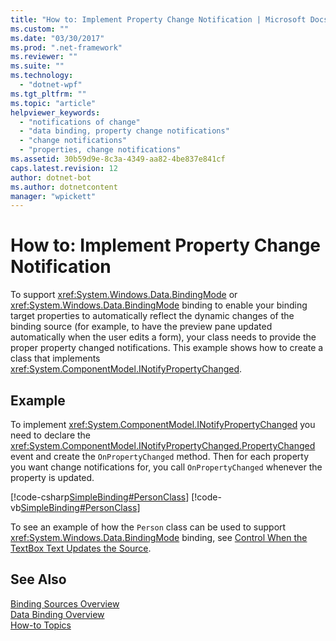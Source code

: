 ```yaml
---
title: "How to: Implement Property Change Notification | Microsoft Docs"
ms.custom: ""
ms.date: "03/30/2017"
ms.prod: ".net-framework"
ms.reviewer: ""
ms.suite: ""
ms.technology: 
  - "dotnet-wpf"
ms.tgt_pltfrm: ""
ms.topic: "article"
helpviewer_keywords: 
  - "notifications of change"
  - "data binding, property change notifications"
  - "change notifications"
  - "properties, change notifications"
ms.assetid: 30b59d9e-8c3a-4349-aa82-4be837e841cf
caps.latest.revision: 12
author: dotnet-bot
ms.author: dotnetcontent
manager: "wpickett"
---
```

# How to: Implement Property Change Notification
To support <xref:System.Windows.Data.BindingMode> or <xref:System.Windows.Data.BindingMode> binding to enable your binding target properties to automatically reflect the dynamic changes of the binding source (for example, to have the preview pane updated automatically when the user edits a form), your class needs to provide the proper property changed notifications. This example shows how to create a class that implements <xref:System.ComponentModel.INotifyPropertyChanged>.  
  
## Example  
 To implement <xref:System.ComponentModel.INotifyPropertyChanged> you need to declare the <xref:System.ComponentModel.INotifyPropertyChanged.PropertyChanged> event and create the `OnPropertyChanged` method. Then for each property you want change notifications for, you call `OnPropertyChanged` whenever the property is updated.  
  
 [!code-csharp[SimpleBinding#PersonClass](../../../../samples/snippets/csharp/VS_Snippets_Wpf/SimpleBinding/CSharp/Person.cs#personclass)]
 [!code-vb[SimpleBinding#PersonClass](../../../../samples/snippets/visualbasic/VS_Snippets_Wpf/SimpleBinding/VisualBasic/Person.vb#personclass)]  
  
 To see an example of how the `Person` class can be used to support <xref:System.Windows.Data.BindingMode> binding, see [Control When the TextBox Text Updates the Source](../../../../docs/framework/wpf/data/how-to-control-when-the-textbox-text-updates-the-source.md).  
  
## See Also  
 [Binding Sources Overview](../../../../docs/framework/wpf/data/binding-sources-overview.md)   
 [Data Binding Overview](../../../../docs/framework/wpf/data/data-binding-overview.md)   
 [How-to Topics](../../../../docs/framework/wpf/data/data-binding-how-to-topics.md)